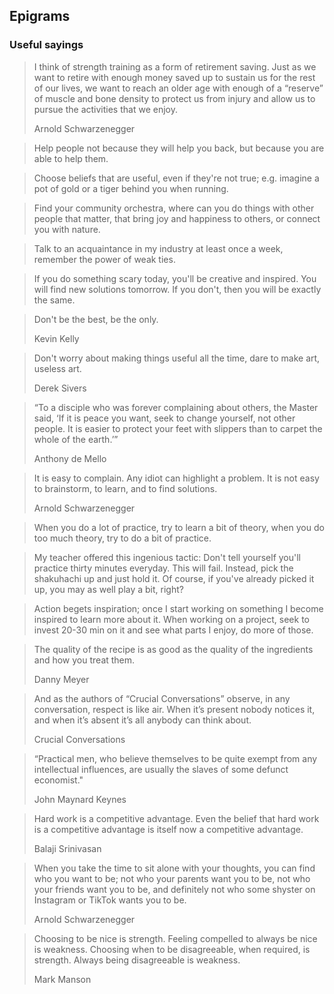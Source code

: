 ## Epigrams

### Useful sayings

<div class="epigraph">

> I think of strength training as a form of retirement saving. Just as we want to retire with enough money saved up to sustain us for the rest of our lives, we want to reach an older age with enough of a “reserve” of muscle and bone density to protect us from injury and allow us to pursue the activities that we enjoy.
> 
> <footer>Arnold Schwarzenegger</footer>

> Help people not because they will help you back, but because you are able to help them.

> Choose beliefs that are useful, even if they're not true; e.g. imagine a pot of gold or a tiger behind you when running.

> Find your community orchestra, where can you do things with other people that matter, that bring joy and happiness to others, or connect you with nature.

> Talk to an acquaintance in my industry at least once a week, remember the power of weak ties.

> If you do something scary today, you'll be creative and inspired. You will find new solutions tomorrow. If you don't, then you will be exactly the same.

> Don't be the best, be the only.
>
> <footer>Kevin Kelly</footer>

> Don't worry about making things useful all the time, dare to make art, useless art.
>
> <footer>Derek Sivers</footer>

> “To a disciple who was forever complaining about others, the Master said, ‘If it is peace you want, seek to change yourself, not other people. It is easier to protect your feet with slippers than to carpet the whole of the earth.’”
>
> <footer>Anthony de Mello</footer>

> It is easy to complain. Any idiot can highlight a problem. It is not easy to brainstorm, to learn, and to find solutions.
>
> <footer>Arnold Schwarzenegger</footer>

> When you do a lot of practice, try to learn a bit of theory, when you do too much theory, try to do a bit of practice.

> My teacher offered this ingenious tactic: Don't tell yourself you'll practice thirty minutes everyday. This will fail. Instead, pick the shakuhachi up and just hold it. Of course, if you've already picked it up, you may as well play a bit, right?

> Action begets inspiration; once I start working on something I become inspired to learn more about it. When working on a project, seek to invest 20-30 min on it and see what parts I enjoy, do more of those.

> The quality of the recipe is as good as the quality of the ingredients and how you treat them.
>
> <footer>Danny Meyer</footer>

> And as the authors of “Crucial Conversations” observe, in any conversation, respect is like air. When it’s present nobody notices it, and when it’s absent it’s all anybody can think about.
> <footer>Crucial Conversations</footer>


> “Practical men, who believe themselves to be quite exempt from any intellectual influences, are usually the slaves of some defunct economist."
>
> <footer>John Maynard Keynes</footer>

> Hard work is a competitive advantage. Even the belief that hard work is a competitive advantage is itself now a competitive advantage.
>
> <footer>Balaji Srinivasan</footer>

> When you take the time to sit alone with your thoughts, you can find who you want to be; not who your parents want you to be, not who your friends want you to be, and definitely not who some shyster on Instagram or TikTok wants you to be.
>
> <footer>Arnold Schwarzenegger</footer>

> Choosing to be nice is strength. Feeling compelled to always be nice is weakness. Choosing when to be disagreeable, when required, is strength. Always being disagreeable is weakness.
>
> <footer>Mark Manson</footer>

</div>